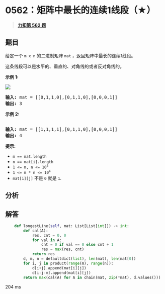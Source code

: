 # 0562：矩阵中最长的连续1线段（★）


> <u>**[力扣第 562 题](https://leetcode.cn/problems/longest-line-of-consecutive-one-in-matrix/)**</u>

## 题目

<p>给定一个 <code>m x n</code> 的二进制矩阵 <code>mat</code><b> </b>，返回矩阵中最长的连续1线段。</p>

<p>这条线段可以是水平的、垂直的、对角线的或者反对角线的。</p>



<p><strong>示例 1:</strong></p>

<p><img src="https://assets.leetcode.com/uploads/2021/04/24/long1-grid.jpg" /></p>

<pre>
<strong>输入:</strong> mat = [[0,1,1,0],[0,1,1,0],[0,0,0,1]]
<strong>输出:</strong> 3
</pre>

<p><strong>示例 2:</strong></p>

<p><img alt="" src="https://assets.leetcode.com/uploads/2021/04/24/long2-grid.jpg" /></p>

<pre>
<strong>输入:</strong> mat = [[1,1,1,1],[0,1,1,0],[0,0,0,1]]
<strong>输出:</strong> 4
</pre>



<p><strong>提示:</strong></p>

<ul>
<li><code>m == mat.length</code></li>
<li><code>n == mat[i].length</code></li>
<li><code>1 &lt;= m, n &lt;= 10<sup>4</sup></code></li>
<li><code>1 &lt;= m * n &lt;= 10<sup>4</sup></code></li>
<li><code>mat[i][j]</code> 不是 <code>0</code> 就是 <code>1</code>.</li>
</ul>


## 分析

## 解答

```python
    def longestLine(self, mat: List[List[int]]) -> int:
        def cal(A):
            res, cnt = 0, 0
            for val in A:
                cnt = 0 if val == 0 else cnt + 1
                res = max(res, cnt)
            return res
        d, m, n = defaultdict(list), len(mat), len(mat[0])
        for i, j in product(range(m), range(n)):
            d[i+j].append(mat[i][j])
            d[i-j-m].append(mat[i][j])
        return max(cal(A) for A in chain(mat, zip(*mat), d.values()))
```

204 ms
